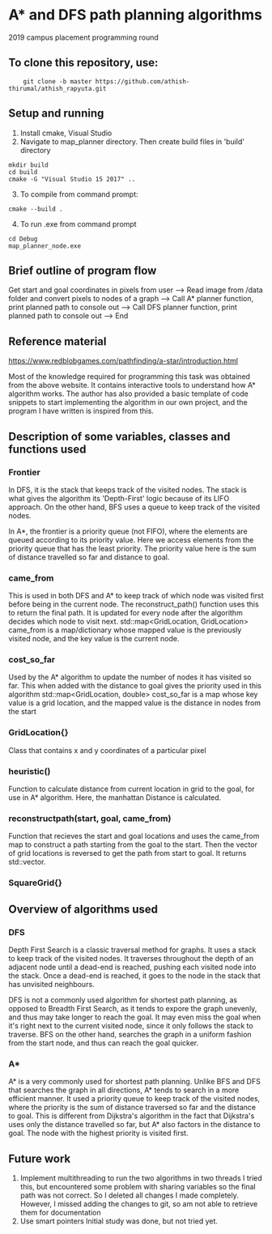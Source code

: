 # A* and DFS path planning algorithms
2019 campus placement programming round

## To clone this repository, use:
        git clone -b master https://github.com/athish-thirumal/athish_rapyuta.git
        
## Setup and running
1. Install cmake, Visual Studio
2. Navigate to map_planner directory. Then create build files in 'build' directory
```
mkdir build
cd build
cmake -G "Visual Studio 15 2017" ..
```
3. To compile from command prompt:
```
cmake --build .
```
4. To run .exe from command prompt
```
cd Debug
map_planner_node.exe
```
## Brief outline of program flow
Get start and goal coordinates in pixels from user --> Read image from /data folder and convert pixels to nodes of a graph --> Call A* planner function, print planned path to console out --> Call DFS planner function, print planned path to console out --> End

## Reference material 
https://www.redblobgames.com/pathfinding/a-star/introduction.html

Most of the knowledge required for programming this task was obtained from the above website. It contains interactive tools to understand how A* algorithm works. The author has also provided a basic template of code snippets to start implementing the algorithm in our own project, and the program I have written is inspired from this.

## Description of some variables, classes and functions used
### Frontier 
In DFS, it is the stack that keeps track of the visited nodes. The stack is what gives the algorithm its 'Depth-First' logic because of its LIFO approach. On the other hand, BFS uses a queue to keep track of the visited nodes.

In A*, the frontier is a priority queue (not FIFO), where the elements are queued according to its priority value. Here we access elements from the priority queue that has the least priority. The priority value here is the sum of distance travelled so far and distance to goal.

### came_from
This is used in both DFS and A* to keep track of which node was visited first before being in the current node. The reconstruct_path() function uses this to return the final path. It is updated for every node after the algorithm decides which node to visit next.
std::map<GridLocation, GridLocation> came_from is a map/dictionary whose mapped value is the previously visited node, and the key value is the current node.

### cost_so_far
Used by the A* algorithm to update the number of nodes it has visited so far. This when added with the distance to goal gives the priority used in this algorithm
std::map<GridLocation, double> cost_so_far is a map whose key value is a grid location, and the mapped value is the distance in nodes from the start

### GridLocation{}
Class that contains x and y coordinates of a particular pixel

### heuristic()
Function to calculate distance from current location in grid to the goal, for use in A* algorithm. Here, the manhattan Distance is calculated.

### reconstructpath(start, goal, came_from)
Function that recieves the start and goal locations and uses the came_from map to construct a path starting from the goal to the start. Then the vector of grid locations is reversed to get the path from start to goal.
It returns std::vector<GridLocation>.

### SquareGrid{}



## Overview of algorithms used
### DFS
Depth First Search is a classic traversal method for graphs. It uses a stack to keep track of the visited nodes. It traverses throughout the depth of an adjacent node until a dead-end is reached, pushing each visited node into the stack. Once a dead-end is reached, it goes to the node in the stack that has unvisited neighbours.

DFS is not a commonly used algorithm for shortest path planning, as opposed to Breadth First Search, as it tends to expore the graph unevenly, and thus may take longer to reach the goal. It may even miss the goal when it's right next to the current visited node, since it only follows the stack to traverse. BFS on the other hand, searches the graph in a uniform fashion from the start node, and thus can reach the goal quicker.

### A*
A* is a very commonly used for shortest path planning. Unlike BFS and DFS that searches the graph in all directions, A* tends to search in a more efficient manner. It used a priority queue to keep track of the visited nodes, where the priority is the sum of distance traversed so far and the distance to goal. This is different from Dijkstra's algorithm in the fact that Dijkstra's uses only the distance travelled so far, but A* also factors in the distance to goal. The node with the highest priority is visited first.

## Future work
1. Implement multithreading to run the two algorithms in two threads
        I tried this, but encountered some problem with sharing variables so the final path was not correct. So I deleted all changes I made completely. However, I missed adding the changes to git, so am not able to retrieve them for documentation
2. Use smart pointers
        Initial study was done, but not tried yet.
        




